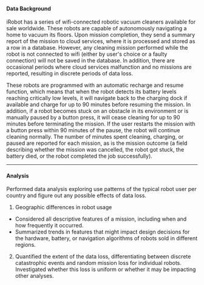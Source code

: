 #### Data Background
iRobot has a series of wifi-connected robotic vacuum cleaners available for sale worldwide. These robots are capable of autonomously navigating a home to vacuum its floors. Upon mission completion, they send a summary report of the mission to cloud services, where it is processed and stored as a row in a database. However, any cleaning mission performed while the robot is not connected to wifi (either by user's choice or a faulty connection) will not be saved in the database. In addition, there are occasional periods where cloud services malfunction and no missions are reported, resulting in discrete periods of data loss.

These robots are programmed with an automatic recharge and resume function, which means that when the robot detects its battery levels reaching critically low levels, it will navigate back to the charging dock if available and charge for up to 90 minutes before resuming the mission. In addition, if a robot becomes stuck on an obstacle in its environment or is manually paused by a button press, it will cease cleaning for up to 90 minutes before terminating the mission. If the user restarts the mission with a button press within 90 minutes of the pause, the robot will continue cleaning normally. The number of minutes spent cleaning, charging, or paused are reported for each mission, as is the mission outcome (a field describing whether the mission was cancelled, the robot got stuck, the battery died, or the robot completed the job successfully).
***
#### Analysis
Performed data analysis exploring use patterns of the typical robot user per country and figure out any possible effects of data loss.
1. Geographic differences in robot usage
- Considered all descriptive features of a mission, including when and how frequently it occurred.
- Summarized trends in features that might impact design decisions for the hardware, battery, or navigation algorithms of robots sold in different regions.
 
2. Quantified the extent of the data loss, differentiating between discrete catastrophic events and random mission loss for individual robots. Investigated whether this loss is uniform or whether it may be impacting other analyses.

